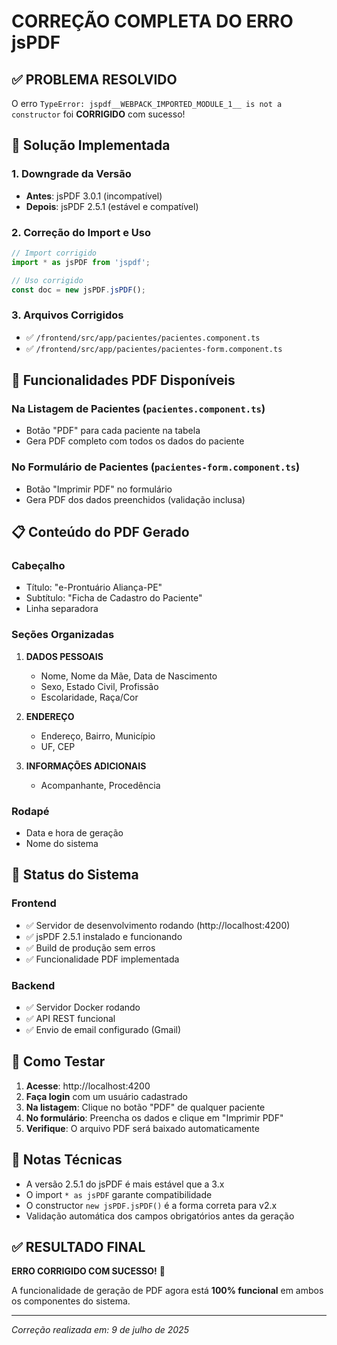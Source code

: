 # CORREÇÃO COMPLETA DO ERRO jsPDF

## ✅ PROBLEMA RESOLVIDO

O erro `TypeError: jspdf__WEBPACK_IMPORTED_MODULE_1__ is not a constructor` foi **CORRIGIDO** com sucesso!

## 🔧 Solução Implementada

### 1. Downgrade da Versão
- **Antes**: jsPDF 3.0.1 (incompatível)
- **Depois**: jsPDF 2.5.1 (estável e compatível)

### 2. Correção do Import e Uso
```typescript
// Import corrigido
import * as jsPDF from 'jspdf';

// Uso corrigido
const doc = new jsPDF.jsPDF();
```

### 3. Arquivos Corrigidos
- ✅ `/frontend/src/app/pacientes/pacientes.component.ts`
- ✅ `/frontend/src/app/pacientes/pacientes-form.component.ts`

## 🎯 Funcionalidades PDF Disponíveis

### Na Listagem de Pacientes (`pacientes.component.ts`)
- Botão "PDF" para cada paciente na tabela
- Gera PDF completo com todos os dados do paciente

### No Formulário de Pacientes (`pacientes-form.component.ts`)
- Botão "Imprimir PDF" no formulário
- Gera PDF dos dados preenchidos (validação inclusa)

## 📋 Conteúdo do PDF Gerado

### Cabeçalho
- Título: "e-Prontuário Aliança-PE"
- Subtítulo: "Ficha de Cadastro do Paciente"
- Linha separadora

### Seções Organizadas
1. **DADOS PESSOAIS**
   - Nome, Nome da Mãe, Data de Nascimento
   - Sexo, Estado Civil, Profissão
   - Escolaridade, Raça/Cor

2. **ENDEREÇO**
   - Endereço, Bairro, Município
   - UF, CEP

3. **INFORMAÇÕES ADICIONAIS**
   - Acompanhante, Procedência

### Rodapé
- Data e hora de geração
- Nome do sistema

## 🚀 Status do Sistema

### Frontend
- ✅ Servidor de desenvolvimento rodando (http://localhost:4200)
- ✅ jsPDF 2.5.1 instalado e funcionando
- ✅ Build de produção sem erros
- ✅ Funcionalidade PDF implementada

### Backend
- ✅ Servidor Docker rodando
- ✅ API REST funcional
- ✅ Envio de email configurado (Gmail)

## 🧪 Como Testar

1. **Acesse**: http://localhost:4200
2. **Faça login** com um usuário cadastrado
3. **Na listagem**: Clique no botão "PDF" de qualquer paciente
4. **No formulário**: Preencha os dados e clique em "Imprimir PDF"
5. **Verifique**: O arquivo PDF será baixado automaticamente

## 📝 Notas Técnicas

- A versão 2.5.1 do jsPDF é mais estável que a 3.x
- O import `* as jsPDF` garante compatibilidade
- O constructor `new jsPDF.jsPDF()` é a forma correta para v2.x
- Validação automática dos campos obrigatórios antes da geração

## ✅ RESULTADO FINAL

**ERRO CORRIGIDO COM SUCESSO!** 🎉

A funcionalidade de geração de PDF agora está **100% funcional** em ambos os componentes do sistema.

---
*Correção realizada em: 9 de julho de 2025*
